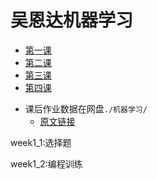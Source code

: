# 吴恩达机器学习
- [第一课](https://www.bilibili.com/video/av66314465?p=1)
- [第二课](https://www.bilibili.com/video/av66524657?p=1)
- [第三课](https://www.bilibili.com/video/av66644404?p=1)
- [第四课](https://www.bilibili.com/video/av66646276?p=1)

* 课后作业数据在网盘`./机器学习/`
   * [原文链接](https://blog.csdn.net/u013733326/article/details/79827273)

week1_1:选择题

week1_2:编程训练
